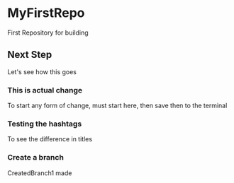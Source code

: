 # MyFirstRepo
First Repository for building

## Next Step
Let's see how this goes

### This is actual change
To start any form of change, must start here, then save then to the terminal

### Testing the hashtags
To see the difference in titles

### Create a branch
CreatedBranch1 made